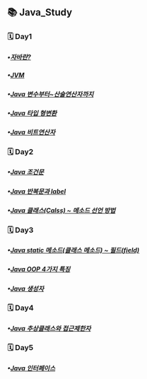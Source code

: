 ## 📚 Java_Study
### 🗓️ Day1
##### •[자바란?](https://inhwan19991120.tistory.com/8)
##### •[JVM](https://inhwan19991120.tistory.com/9)
##### •[Java 변수부터~산술연산자까지](https://inhwan19991120.tistory.com/10)
##### •[Java 타입 형변환](https://inhwan19991120.tistory.com/11)
##### •[Java 비트연산자](https://inhwan19991120.tistory.com/12)

### 🗓️ Day2
##### •[Java 조건문](https://inhwan19991120.tistory.com/13)
##### •[Java 반복문과 label](https://inhwan19991120.tistory.com/14)
##### •[Java 클래스(Calss) ~ 메소드 선언 방법](https://inhwan19991120.tistory.com/15)

### 🗓️ Day3
##### •[Java static 메소드(클래스 메소드) ~ 필드(field)](https://inhwan19991120.tistory.com/16)
##### •[Java OOP 4가지 특징](https://inhwan19991120.tistory.com/17)
##### •[Java 생성자](https://inhwan19991120.tistory.com/18)

### 🗓️ Day4
##### •[Java 추상클래스와 접근제한자](https://inhwan19991120.tistory.com/19)

### 🗓️ Day5
##### •[Java 인터페이스](https://inhwan19991120.tistory.com/20)
